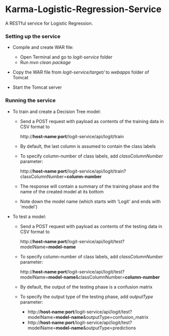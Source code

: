 Karma-Logistic-Regression-Service
===========================

A RESTful service for Logistic Regression.

### Setting up the service

* Compile and create WAR file:

    + Open Terminal and go to *logit-service* folder
    + Run *mvn clean package*
    

* Copy the WAR file from *logit-service/target/* to *webapps* folder of Tomcat
* Start the Tomcat server

### Running the service
    
* To train and create a Decision Tree model:

    + Send a POST request with payload as contents of the training data in CSV format to

        http://**host-name**:**port**/logit-service/api/logit/train

    + By default, the last column is assumed to contain the class labels
    + To specify column-number of class labels, add *classColumnNumber* parameter:

        http://**host-name**:**port**/logit-service/api/logit/train?classColumnNumber=**column-number**

    + The response will contain a summary of the training phase and the name of the created model at its bottom
    + Note down the model name (which starts with 'Logit' and ends with 'model')

* To test a model:

    + Send a POST request with payload as contents of the testing data in CSV format to

        http://**host-name**:**port**/logit-service/api/logit/test?modelName=**model-name**

    + To specify column-number of class labels, add *classColumnNumber* parameter:

        http://**host-name**:**port**/logit-service/api/logit/test?modelName=**model-name**&classColumnNumber=**column-number**

    + By default, the output of the testing phase is a confusion matrix
    + To specify the output type of the testing phase, add *outputType* parameter:

        - http://**host-name**:**port**/logit-service/api/logit/test?modelName=**model-name**&outputType=confusion_matrix
        - http://**host-name**:**port**/logit-service/api/logit/test?modelName=**model-name**&outputType=predictions